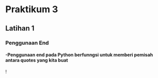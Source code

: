 # Praktikum 3

## Latihan 1

### Penggunaan End

#### -Penggunaan end pada Python berfunngsi untuk memberi pemisah antara quotes yang kita buat

!
